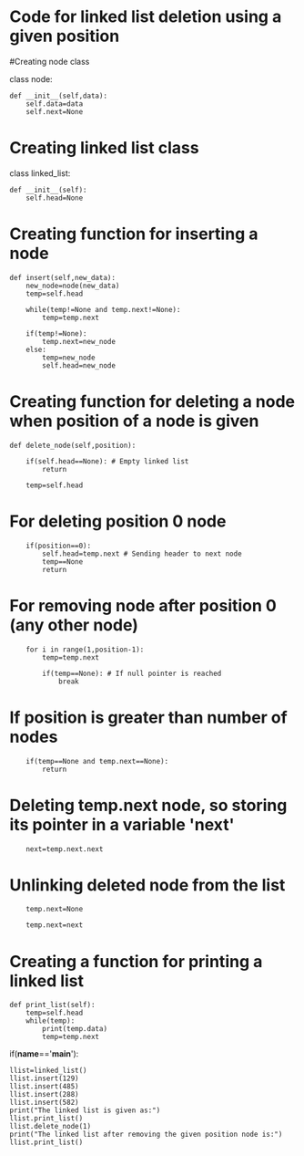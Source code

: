 # Code for linked list deletion using a given position
#Creating node class

class node:

    def __init__(self,data):
        self.data=data
        self.next=None

# Creating linked list class

class linked_list:

    def __init__(self):
        self.head=None


# Creating function for inserting a node

    def insert(self,new_data):
        new_node=node(new_data)
        temp=self.head

        while(temp!=None and temp.next!=None):
            temp=temp.next

        if(temp!=None):
            temp.next=new_node
        else:
            temp=new_node
            self.head=new_node

    
# Creating function for deleting a node when position of a node is given

    def delete_node(self,position):

        if(self.head==None): # Empty linked list
            return

        temp=self.head

# For deleting position 0 node


        if(position==0):
            self.head=temp.next # Sending header to next node
            temp==None
            return

# For removing node after position 0 (any other node)

        for i in range(1,position-1):
            temp=temp.next

            if(temp==None): # If null pointer is reached
                break

# If position is greater than number of nodes

        if(temp==None and temp.next==None):
            return
        

# Deleting temp.next node, so storing its pointer in a variable 'next'

        next=temp.next.next

# Unlinking deleted node from the list
        temp.next=None

        temp.next=next


# Creating a function for printing a linked list


    def print_list(self):
        temp=self.head
        while(temp):
            print(temp.data)
            temp=temp.next


if(__name__=='__main__'):

    llist=linked_list()
    llist.insert(129)
    llist.insert(485)
    llist.insert(288)
    llist.insert(582)
    print("The linked list is given as:")
    llist.print_list()
    llist.delete_node(1)
    print("The linked list after removing the given position node is:")
    llist.print_list()
    


